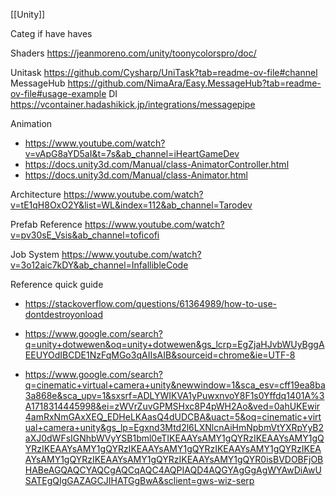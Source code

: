 [[Unity]]

Categ if have haves

Shaders 
https://jeanmoreno.com/unity/toonycolorspro/doc/

Unitask
https://github.com/Cysharp/UniTask?tab=readme-ov-file#channel
MessageHub
https://github.com/NimaAra/Easy.MessageHub?tab=readme-ov-file#usage-example
DI
https://vcontainer.hadashikick.jp/integrations/messagepipe

Animation 
- https://www.youtube.com/watch?v=vApG8aYD5aI&t=7s&ab_channel=iHeartGameDev
- https://docs.unity3d.com/Manual/class-AnimatorController.html
- https://docs.unity3d.com/Manual/class-Animator.html

Architecture
https://www.youtube.com/watch?v=tE1qH8OxO2Y&list=WL&index=112&ab_channel=Tarodev

Prefab Reference
https://www.youtube.com/watch?v=pv30sE_Vsis&ab_channel=toficofi

Job System
https://www.youtube.com/watch?v=3o12aic7kDY&ab_channel=InfallibleCode

Reference quick guide
- https://stackoverflow.com/questions/61364989/how-to-use-dontdestroyonload

- https://www.google.com/search?q=unity+dotwewen&oq=unity+dotwewen&gs_lcrp=EgZjaHJvbWUyBggAEEUYOdIBCDE1NzFqMGo3qAIIsAIB&sourceid=chrome&ie=UTF-8

- https://www.google.com/search?q=cinematic+virtual+camera+unity&newwindow=1&sca_esv=cff19ea8ba3a868e&sca_upv=1&sxsrf=ADLYWIKVA1yPuwxnvoY8F1s0Yffdq1401A%3A1718314445998&ei=zWVrZuvGPMSHxc8P4pWH2Ao&ved=0ahUKEwir4amRxNmGAxXEQ_EDHeLKAasQ4dUDCBA&uact=5&oq=cinematic+virtual+camera+unity&gs_lp=Egxnd3Mtd2l6LXNlcnAiHmNpbmVtYXRpYyB2aXJ0dWFsIGNhbWVyYSB1bml0eTIKEAAYsAMY1gQYRzIKEAAYsAMY1gQYRzIKEAAYsAMY1gQYRzIKEAAYsAMY1gQYRzIKEAAYsAMY1gQYRzIKEAAYsAMY1gQYRzIKEAAYsAMY1gQYRzIKEAAYsAMY1gQYR0isBVDOBFjOBHABeAGQAQCYAQCgAQCqAQC4AQPIAQD4AQGYAgGgAgWYAwDiAwUSATEgQIgGAZAGCJIHATGgBwA&sclient=gws-wiz-serp